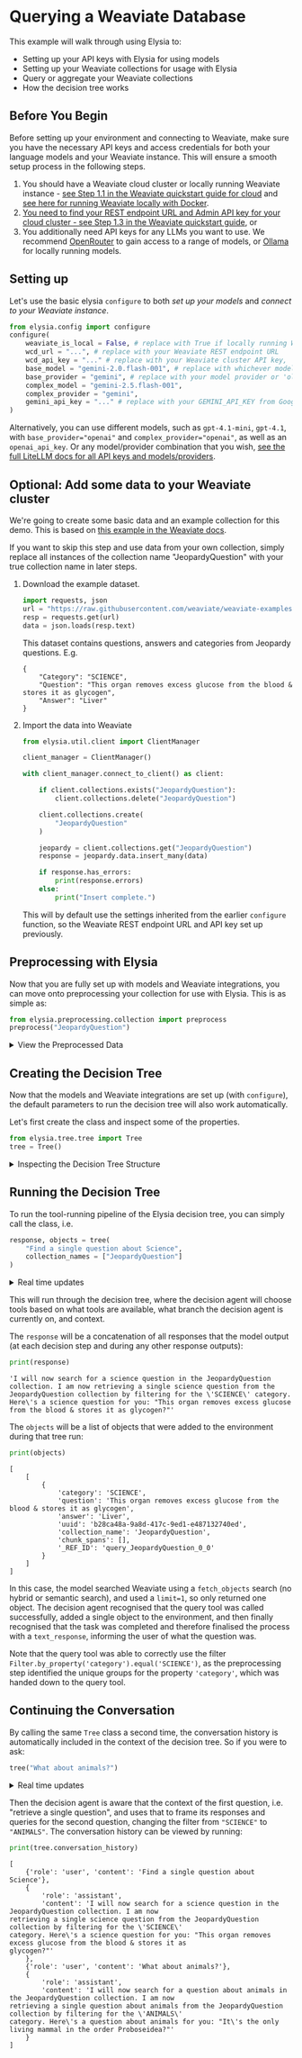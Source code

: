 # Querying a Weaviate Database

This example will walk through using Elysia to:

* Setting up your API keys with Elysia for using models
* Setting up your Weaviate collections for usage with Elysia
* Query or aggregate your Weaviate collections
* How the decision tree works

## Before You Begin

Before setting up your environment and connecting to Weaviate, make sure you have the necessary API keys and access credentials for both your language models and your Weaviate instance. This will ensure a smooth setup process in the following steps.

1. You should have a Weaviate cloud cluster or locally running Weaviate instance - [see Step 1.1 in the Weaviate quickstart guide for cloud](https://docs.weaviate.io/weaviate/quickstart#step-1-set-up-weaviate) and [see here for running Weaviate locally with Docker](https://docs.weaviate.io/deploy/installation-guides/docker-installation).
2. [You need to find your REST endpoint URL and Admin API key for your cloud cluster - see Step 1.3 in the Weaviate quickstart guide](https://docs.weaviate.io/weaviate/quickstart#13-connect-to-weaviate), or 
3. You additionally need API keys for any LLMs you want to use. We recommend [OpenRouter](https://openrouter.ai/) to gain access to a range of models, or [Ollama](https://ollama.com/) for locally running models.

## Setting up

Let's use the basic elysia `configure` to both *set up your models* and *connect to your Weaviate instance*.

```python
from elysia.config import configure
configure(
    weaviate_is_local = False, # replace with True if locally running Weaviate
    wcd_url = "...", # replace with your Weaviate REST endpoint URL
    wcd_api_key = "..." # replace with your Weaviate cluster API key,
    base_model = "gemini-2.0.flash-001", # replace with whichever model you are using
    base_provider = "gemini", # replace with your model provider or 'ollama' for locally running ollama models
    complex_model = "gemini-2.5.flash-001",
    complex_provider = "gemini",
    gemini_api_key = "..." # replace with your GEMINI_API_KEY from Google AI studio, or whichever API key you need for Weaviate/your LLMs
)
```
Alternatively, you can use different models, such as `gpt-4.1-mini`, `gpt-4.1`, with `base_provider="openai"` and `complex_provider="openai"`, as well as an `openai_api_key`. Or any model/provider combination that you wish, [see the full LiteLLM docs for all API keys and models/providers](https://docs.litellm.ai/docs/providers).


## Optional: Add some data to your Weaviate cluster

We're going to create some basic data and an example collection for this demo. This is based on [this example in the Weaviate docs](https://docs.weaviate.io/weaviate/recipes/generative_search_aws_bedrock).

If you want to skip this step and use data from your own collection, simply replace all instances of the collection name "JeopardyQuestion" with your true collection name in later steps.

1. Download the example dataset.
    ```python
    import requests, json
    url = "https://raw.githubusercontent.com/weaviate/weaviate-examples/main/jeopardy_small_dataset/jeopardy_tiny.json"
    resp = requests.get(url)
    data = json.loads(resp.text)
    ```
    This dataset contains questions, answers and categories from Jeopardy questions. E.g.
    ```
    {
        "Category": "SCIENCE",
        "Question": "This organ removes excess glucose from the blood & stores it as glycogen",
        "Answer": "Liver"
    }
    ```

2. Import the data into Weaviate
    ```python
    from elysia.util.client import ClientManager

    client_manager = ClientManager()

    with client_manager.connect_to_client() as client:

        if client.collections.exists("JeopardyQuestion"):
            client.collections.delete("JeopardyQuestion")

        client.collections.create(
            "JeopardyQuestion"
        )

        jeopardy = client.collections.get("JeopardyQuestion")
        response = jeopardy.data.insert_many(data)

        if response.has_errors:
            print(response.errors)
        else:
            print("Insert complete.")
    ```
    This will by default use the settings inherited from the earlier `configure` function, so the Weaviate REST endpoint URL and API key set up previously.

## Preprocessing with Elysia

Now that you are fully set up with models and Weaviate integrations, you can move onto preprocessing your collection for use with Elysia. This is as simple as:
```python
from elysia.preprocessing.collection import preprocess
preprocess("JeopardyQuestion")
```

<details closed>
<summary>View the Preprocessed Data</summary>

To view the preprocessing that has been completed, you can run the `view_preprocessed_collection` function on your collection:

```python
from elysia.preprocessing.collection import view_preprocessed_collection
view_preprocessed_collection("JeopardyQuestion")
```
```json
{
    "mappings": {
        "document": {"content": "question", "category": "category", "title": "", "author": "", "date": ""},
        "table": {"category": "category", "question": "question", "answer": "answer"}
    },
    "prompts": [
        "What are some questions about DNA?",
        "What questions are in the SCIENCE category?",
        "What questions are in the ANIMALS category?",
        "What are some questions about mammals?",
        "What are some questions about snakes?",
        "What are the answers related to science?",
        "What are the answers related to animals?",
        "What questions involve the atmosphere?",
        "What questions involve metals?",
        "What questions involve organs?"
    ],
    "fields": [
        {
            "range": [1.0, 4.0],
            "type": "text",
            "groups": [
                {"count": 1, "value": "DNA"},
                {"count": 1, "value": "the atmosphere"},
                {"count": 1, "value": "wire"},
                {"count": 1, "value": "Elephant"},
                {"count": 1, "value": "Antelope"},
                {"count": 1, "value": "species"},
                {"count": 1, "value": "Liver"},
                {"count": 1, "value": "Sound barrier"},
                {"count": 1, "value": "the diamondback rattler"},
                {"count": 1, "value": "the nose or snout"}
            ],
            "mean": 1.7,
            "date_range": None,
            "name": "answer",
            "date_median": None,
            "description": "The correct response to the question posed in the 'question' field. This is a string 
containing the answer."
        },
        {
            "range": [1.0, 1.0],
            "type": "text",
            "groups": [{"count": 6, "value": "SCIENCE"}, {"count": 4, "value": "ANIMALS"}],
            "mean": 1.0,
            "date_range": None,
            "name": "category",
            "date_median": None,
            "description": "The subject area or topic to which the question and answer belong. Examples include 
'SCIENCE' and 'ANIMALS'."
        },
        {
            "range": [10.0, 22.0],
            "type": "text",
            "groups": [
                {
                    "count": 1,
                    "value": "A metal that is 'ductile' can be pulled into this while cold & under pressure"
                },
                {
                    "count": 1,
                    "value": "The gavial looks very much like a crocodile except for this bodily feature"
                },
                {
                    "count": 1,
                    "value": "In 1953 Watson & Crick built a model of the molecular structure of this, the 
gene-carrying substance"
                },
                {
                    "count": 1,
                    "value": "Weighing around a ton, the eland is the largest species of this animal in Africa"
                },
                {
                    "count": 1,
                    "value": "2000 news: the Gunnison sage grouse isn't just another northern sage grouse, but a 
new one of this classification"
                },
                {"count": 1, "value": "It's the only living mammal in the order Proboseidea"},
                {"count": 1, "value": "This organ removes excess glucose from the blood & stores it as glycogen"},
                {
                    "count": 1,
                    "value": "In 70-degree air, a plane traveling at about 1,130 feet per second breaks it"
                },
                {"count": 1, "value": "Heaviest of all poisonous snakes is this North American rattlesnake"},
                {"count": 1, "value": "Changes in the tropospheric layer of this are what gives us weather"}
            ],
            "mean": 15.0,
            "date_range": None,
            "name": "question",
            "date_median": None,
            "description": "The question or prompt for which the 'answer' field provides the correct response. This
is a string containing the question."
        }
    ],
    "summary": "This dataset contains questions and answers across various categories, primarily focusing on 
science and animals. Each entry includes a question, its corresponding answer, and the category to which the 
question belongs. The dataset provides a diverse set of trivia-like information suitable for quizzes or educational
purposes. The sample represents the entire dataset. The 'question' field is related to the 'answer' field, as the 
'answer' provides the correct response to the 'question'. The 'category' field classifies the 'question' and 
'answer' pair into a specific subject area. The category helps to group questions of similar topics together. The 
data is structured as a list of JSON objects. Each object contains three fields: 'answer', 'category', and 
'question'. No irregularities found. ",
    "vectorizer": None,
    "name": "JeopardyQuestion",
    "named_vectors": [
        {
            "source_properties": None,
            "enabled": True,
            "name": "default",
            "model": "Snowflake/snowflake-arctic-embed-l-v2.0",
            "description": "",
            "vectorizer": "TEXT2VEC_WEAVIATE"
        }
    ],
    "index_properties": {"isTimestampIndexed": False, "isNullIndexed": False, "isLengthIndexed": False},
    "length": 10.0
}
```
</details>


## Creating the Decision Tree

Now that the models and Weaviate integrations are set up (with `configure`), the default parameters to run the decision tree will also work automatically. 

Let's first create the class and inspect some of the properties.
```python
from elysia.tree.tree import Tree
tree = Tree()
```
<details closed>
<summary>Inspecting the Decision Tree Structure</summary>
To look at what tools are currently on the tree, we can inspect use the `tree.view()` method:

```python
print(tree.view())
```

```
📁 Base (base)
  ├── 🔧 Cited summarize (cited_summarize)
      💬 Summarize retrieved information for the user when all relevant data has
         been gathered. Provides a text response, and may end the conversation, but
         unlike text_response tool, can be used mid-conversation. Avoid for general
         questions where text_response is available. Summarisation text is directly
         displayed to the user. Most of the time, you can choose end_actions to be
         True to end the conversation with a summary. This is a good way to end the
         conversation.


  ├── 🔧 Text response (text_response)
      💬 End the conversation. This should be used when the user has finished their
         query, or you have nothing more to do except reply. You should use this to
         answer conversational questions not related to other tools. But do not use
         this as a source of information. All information should be from the
         environment if answering a complex question or an explanation. If there is
         an error and you could not complete a task, use this tool to suggest a
         brief reason why. If, for example, there is a missing API key, then the
         user needs to add it to the settings (which you should inform them of). Or
         you cannot connect to weaviate, then the user needs to input their API
         keys in the settings. If there are no collections available, the user
         needs to analyze this in the 'data' tab. If there are other problems, and
         it looks like the user can fix it, then provide a suggestion.


  ├── 🔧 Aggregate (aggregate)
      💬 Query the knowledge base specifically for aggregation queries. Performs
         calculations (counting, averaging, summing, etc.) and provides summary
         statistics on data. It can group data by properties and apply filters
         directly, without needing a prior query. Aggregation queries can be
         filtered. This can be applied directly on any collections in the schema.
         Use this tool when you need counts, sums, averages, or other summary
         statistics on properties in the collections. 'aggregate' should be
         considered the first choice for tasks involving counting, summing,
         averaging, or other statistical operations, even when filtering is
         required.


  ├── 🔧 Base.query (base.query)
      💬 Retrieves and displays specific data entries from the collections. Then,
         query with semantic search, keyword search, or a combination of both.
         Queries can be filtered, sorted, and more. Retrieving and displaying
         specific data entries rather than performing calculations or summaries. Do
         not use 'query' as a preliminary filtering step when 'aggregate' can
         achieve the same result more efficiently (if 'aggregate' is available).

    └── 🔧 Query postprocessing (query_postprocessing)
        💬 If the user has requested itemised summaries for retrieved objects, this
           tool summarises each object on an individual basis.


  └── 🔧 Visualise (visualise)
      💬 Visualise data in a chart from the environment. You can only visualise
         data that is in the environment. If there is nothing relevant in the
         environment, do not choose this tool.
```

These are the default tools available in a regular initialisation of the Elysia Tree, as well as their tool descriptions. To change the default tools available on a tree, you can initialise the tree with a different `branch_initialisation`, e.g.

```python
tree = Tree(branch_initialisation="empty")
```
will create a tree with no tools, and you can add custom tools via `tree.add_tool()`.

</details>


## Running the Decision Tree

To run the tool-running pipeline of the Elysia decision tree, you can simply call the class, i.e.

```python
response, objects = tree(
    "Find a single question about Science",
    collection_names = ["JeopardyQuestion"]
)
```

<details closed>
<summary>Real time updates</summary>
The default behaviour is that Elysia will print updates on what it is doing. In this example, this is
```
╭──────────── User prompt ─────────────╮
│                                      │
│ Find a single question about Science │
│                                      │
╰──────────────────────────────────────╯
╭───────────────────────────── Assistant response ─────────────────────────────╮
│                                                                              │
│ I will now search for a science question in the JeopardyQuestion collection. │
│                                                                              │
╰──────────────────────────────────────────────────────────────────────────────╯
╭─────────────────────────────────────────────── Current Decision ────────────────────────────────────────────────╮
│                                                                                                                 │
│ Node: base                                                                                                      │
│ Decision: query                                                                                                 │
│ Reasoning: The user is asking for a question about science.                                                     │
│ The `JeopardyQuestion` collection contains questions and answers, and the category field indicates whether the  │
│ question is about science.                                                                                      │
│ Therefore, I should query the `JeopardyQuestion` collection and filter for questions where the category is      │
│ science.                                                                                                        │
│ I should use the `query` tool to retrieve the questions.                                                        │
│                                                                                                                 │
│                                                                                                                 │
╰─────────────────────────────────────────────────────────────────────────────────────────────────────────────────╯
╭────────────────────────────────────────────── Assistant response ───────────────────────────────────────────────╮
│                                                                                                                 │
│ I am now retrieving a single science question from the JeopardyQuestion collection by filtering for the         │
│ 'SCIENCE' category.                                                                                             │
│                                                                                                                 │
╰─────────────────────────────────────────────────────────────────────────────────────────────────────────────────╯
╭─────────── JeopardyQuestion (Weaviate Query) ───────────╮
│                                                         │
│ collection.query.fetch_objects(                         │
│     filters=Filter.all_of([                             │
│         Filter.by_property('category').equal('SCIENCE') │
│     ]),                                                 │
│     limit=1                                             │
│ )                                                       │
│                                                         │
╰─────────────────────────────────────────────────────────╯
╭─────────────────────────────────────── Current Decision ────────────────────────────────────────╮
│                                                                                                 │
│ Node: base.query                                                                                │
│ Decision: query_postprocessing                                                                  │
│ Reasoning: Only one option available: query_postprocessing (and no function inputs are needed). │
│                                                                                                 │
│                                                                                                 │
╰─────────────────────────────────────────────────────────────────────────────────────────────────╯
╭─────────────────────────────────────────────── Current Decision ────────────────────────────────────────────────╮
│                                                                                                                 │
│ Node: base                                                                                                      │
│ Decision: text_response                                                                                         │
│ Reasoning: I have already retrieved a science question from the JeopardyQuestion collection in the previous     │
│ turn. The question is: "This organ removes excess glucose from the blood & stores it as glycogen". The answer   │
│ is "Liver". I should now respond to the user with this question.                                                │
│                                                                                                                 │
│                                                                                                                 │
╰─────────────────────────────────────────────────────────────────────────────────────────────────────────────────╯
╭────────────────────────────────────────────── Assistant response ──────────────────────────────────────────────╮
│                                                                                                                │
│ Here's a science question for you: "This organ removes excess glucose from the blood & stores it as glycogen?" │
│                                                                                                                │
╰────────────────────────────────────────────────────────────────────────────────────────────────────────────────╯
```
</details>

This will run through the decision tree, where the decision agent will choose tools based on what tools are available, what branch the decision agent is currently on, and context.


The `response` will be a concatenation of all responses that the model output (at each decision step and during any other response outputs):
```python
print(response)
```
```
'I will now search for a science question in the JeopardyQuestion collection. I am now retrieving a single science question from the JeopardyQuestion collection by filtering for the \'SCIENCE\' category. Here\'s a science question for you: "This organ removes excess glucose from the blood & stores it as glycogen?"'
```

The `objects` will be a list of objects that were added to the environment during that tree run:
```python
print(objects)
```
```
[
    [
        {
            'category': 'SCIENCE',
            'question': 'This organ removes excess glucose from the blood & stores it as glycogen',
            'answer': 'Liver',
            'uuid': 'b28ca48a-9a8d-417c-9ed1-e487132740ed',
            'collection_name': 'JeopardyQuestion',
            'chunk_spans': [],
            '_REF_ID': 'query_JeopardyQuestion_0_0'
        }
    ]
]
```

In this case, the model searched Weaviate using a `fetch_objects` search (no hybrid or semantic search), and used a `limit=1`, so only returned one object. The decision agent recognised that the query tool was called successfully, added a single object to the environment, and then finally recognised that the task was completed and therefore finalised the process with a `text_response`, informing the user of what the question was.

Note that the query tool was able to correctly use the filter `Filter.by_property('category').equal('SCIENCE')`, as the preprocessing step identified the unique groups for the property `'category'`, which was handed down to the query tool.

## Continuing the Conversation

By calling the same `Tree` class a second time, the conversation history is automatically included in the context of the decision tree. So if you were to ask:
```python
tree("What about animals?")
```

<details closed>
<summary>Real time updates</summary>
```
╭──── User prompt ────╮
│                     │
│ What about animals? │
│                     │
╰─────────────────────╯
╭──────────────────────────────── Assistant response ────────────────────────────────╮
│                                                                                    │
│ I will now search for a question about animals in the JeopardyQuestion collection. │
│                                                                                    │
╰────────────────────────────────────────────────────────────────────────────────────╯
╭─────────────────────────────────────────────── Current Decision ────────────────────────────────────────────────╮
│                                                                                                                 │
│ Node: base                                                                                                      │
│ Decision: query                                                                                                 │
│ Reasoning: The user is now asking about animals, following a previous question about science.                   │
│ The `JeopardyQuestion` collection contains questions and answers, and the category field indicates whether the  │
│ question is about animals.                                                                                      │
│ Therefore, I should query the `JeopardyQuestion` collection and filter for questions where the category is      │
│ animals.                                                                                                        │
│ I should use the `query` tool to retrieve the questions.                                                        │
│                                                                                                                 │
│                                                                                                                 │
╰─────────────────────────────────────────────────────────────────────────────────────────────────────────────────╯
╭────────────────────────────────────────────── Assistant response ───────────────────────────────────────────────╮
│                                                                                                                 │
│ I am now retrieving a single question about animals from the JeopardyQuestion collection by filtering for the   │
│ 'ANIMALS' category.                                                                                             │
│                                                                                                                 │
╰─────────────────────────────────────────────────────────────────────────────────────────────────────────────────╯
╭─────────── JeopardyQuestion (Weaviate Query) ───────────╮
│                                                         │
│ collection.query.fetch_objects(                         │
│     filters=Filter.all_of([                             │
│         Filter.by_property('category').equal('ANIMALS') │
│     ]),                                                 │
│     limit=1                                             │
│ )                                                       │
│                                                         │
╰─────────────────────────────────────────────────────────╯
╭─────────────────────────────────────── Current Decision ────────────────────────────────────────╮
│                                                                                                 │
│ Node: base.query                                                                                │
│ Decision: query_postprocessing                                                                  │
│ Reasoning: Only one option available: query_postprocessing (and no function inputs are needed). │
│                                                                                                 │
│                                                                                                 │
╰─────────────────────────────────────────────────────────────────────────────────────────────────╯
╭─────────────────────────────────────────────── Current Decision ────────────────────────────────────────────────╮
│                                                                                                                 │
│ Node: base                                                                                                      │
│ Decision: text_response                                                                                         │
│ Reasoning: I have already retrieved a question about animals from the JeopardyQuestion collection in the        │
│ previous turn. The question is: "It's the only living mammal in the order Proboseidea". The answer is           │
│ "Elephant". I should now respond to the user with this question.                                                │
│                                                                                                                 │
│                                                                                                                 │
╰─────────────────────────────────────────────────────────────────────────────────────────────────────────────────╯
╭──────────────────────────────────── Assistant response ─────────────────────────────────────╮
│                                                                                             │
│ Here is an animal question for you: "It's the only living mammal in the order Proboseidea?" │
│                                                                                             │
╰─────────────────────────────────────────────────────────────────────────────────────────────╯
```
</details>

Then the decision agent is aware that the context of the first question, i.e. "retrieve a single question", and uses that to frame its responses and queries for the second question, changing the filter from `"SCIENCE"` to `"ANIMALS"`. The conversation history can be viewed by running:

```python
print(tree.conversation_history)
```
```
[
    {'role': 'user', 'content': 'Find a single question about Science'},
    {
        'role': 'assistant',
        'content': 'I will now search for a science question in the JeopardyQuestion collection. I am now 
retrieving a single science question from the JeopardyQuestion collection by filtering for the \'SCIENCE\' 
category. Here\'s a science question for you: "This organ removes excess glucose from the blood & stores it as 
glycogen?"'
    },
    {'role': 'user', 'content': 'What about animals?'},
    {
        'role': 'assistant',
        'content': 'I will now search for a question about animals in the JeopardyQuestion collection. I am now 
retrieving a single question about animals from the JeopardyQuestion collection by filtering for the \'ANIMALS\' 
category. Here\'s a question about animals for you: "It\'s the only living mammal in the order Proboseidea?"'
    }
]
```
